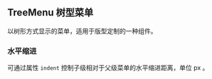 <div class="demo-header">
<p class="overviewicon">
  <span class="wapi-form-treemenu"/>
</p>

## TreeMenu 树型菜单

<nova-uxlink widget-name="TreeMenu"></nova-uxlink>

以树形方式显示的菜单，适用于版型定制的一种组件。
</div>

### 水平缩进

可通过属性 `indent` 控制子级相对于父级菜单的水平缩进距离，单位 px 。

<nova-demo-view link="tree-menu/tree-menu-indent"></nova-demo-view>

<br>
